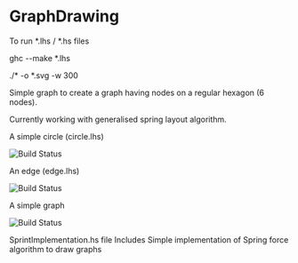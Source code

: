 GraphDrawing
============
To run *.lhs / *.hs files

ghc --make *.lhs

./* -o *.svg -w 300

Simple graph to create a graph having nodes on a regular hexagon (6 nodes).

Currently working with generalised spring layout algorithm.

A simple circle (circle.lhs)

![Build Status](http://projects.haskell.org/diagrams/doc/images/be89c2f6b4436ad7.png)

An edge (edge.lhs)

![Build Status](http://i58.tinypic.com/9r7kw6_th.jpg)

A simple graph

![Build Status](http://oi57.tinypic.com/149qrde.jpg)


SprintImplementation.hs file Includes Simple implementation of Spring force algorithm to draw graphs
